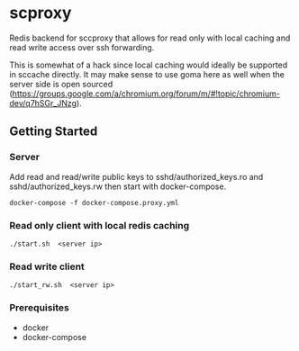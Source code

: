 # scproxy

Redis backend for sccproxy that allows for read only with local caching and read write access over ssh forwarding.

This is somewhat of a hack since local caching would ideally be supported in sccache directly. It may make sense to use goma
here as well when the server side is open sourced (https://groups.google.com/a/chromium.org/forum/m/#!topic/chromium-dev/q7hSGr_JNzg).

## Getting Started

### Server

Add read and read/write public keys to sshd/authorized_keys.ro and sshd/authorized_keys.rw then start with docker-compose.

```
docker-compose -f docker-compose.proxy.yml 
```

### Read only client with local redis caching
```
./start.sh  <server ip>
```

### Read write client
```
./start_rw.sh  <server ip>
```

### Prerequisites

* docker
* docker-compose
